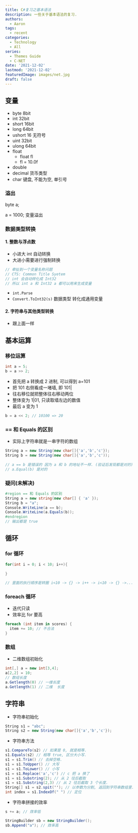 ```yaml
---
title: C#复习之基本语法
description: 一些关于基本语法的复习.
authors:
  - Aaron
tags:
  - recent
categories:
  - Technology
  - All
series:
  - Themes Guide
  - C-NET
date: '2021-12-02'
lastmod: '2021-12-02'
featuredImage: images/net.jpg
draft: false
---
```




## 变量

- byte 8bit
- int 32bit
- short 16bit
- long 64bit
- ushort 16 无符号
- uint 32bit
- ulong 64bit
- float
  - float fl
  - fl = 10.0f
- double
- decimal 货币类型
- char 键盘, 不能为空, 单引号

### 溢出

byte a;

a = 1000; 变量溢出

### 数据类型转换

#### 1. 整数与浮点数

- 小进大 int 自动转换
- 大进小需要进行强制转换

```c#
// 牵扯到一个变量名称问题
// CTS: Common Title Syetem
// int 会自动转化成 Int32
// 所以 int a 和 Int32 a 都可以用来生成变量
```

- `int.Parse`
- `Convert.ToInt32(s)` 数据类型 转化成通用变量

#### 2. 字符串与其他类型转换

- 跟上面一样

## 基本运算

### 移位运算

```c#
int a = 5;
b = a >> 2; 
```

- 首先把 a 转换成 2 进制, 可以得到 a=101
- 把 101 右侧看成一堵墙, 即 101|
- 往右移位就把整体往右移动两位
- 整体变为 1|01, 只读取墙左边的数值
- 最后 a 变为 1

```c#
b = a << 2; // 10100 => 20
```

### == 和 Equals 的区别

- 实际上字符串就是一串字符的数组

```c#
String a = new String(new char[]{'a','b','c'});
String b = new String(new char[]{'a','b','c'));
                                 
// a == b 是错误的 因为 a 和 b 的地址不一样. (验证后发现都是对的)
// a.Equal(b) 是对的

```

### 疑问(未解决)

```c#
#region == 和 Equals 的区别
String a = new string(new char[] { 'a' });
String b = "a";
Console.WriteLine(a == b);
Console.WriteLine(a.Equals(b));
#endregion
// 输出都是 true 
```

## 循环

### for 循环

```c#
for(int i = 0; i < 10; i++){
  
}
  
// 里面的执行顺序是转圈 i<10 -> {} -> i++ -> i<10 -> {} ->... 
```

### foreach 循环

- 迭代只读
- 效率比 for 要高

```c#
foreach (int item in scores) {
  item += 10; // 不合法
}
```

### 数组

- 二维数组初始化

```c#
int[,] a = new int[3,4];
a[2,2] = 10;
// 数组长度
a.Getlength(0) // 一维长度
a.Getlength(1) // 二维  长度
```

## 字符串

- 字符串初始化

```c#
String s1 = "abc";
String s2 = new String(new char[]{'a','b','c'});
```

- 字符串方法

```c#
s1.CompareTo(s2) // 如果是 0, 就是相等.
s1.Equals(s2) // 相等 true, 区分大小写.
s1 = s1.Trim() // 去掉空格.
s1 = s1.ToUpper() // 大写
s1 = s1.ToLower() // 小写
s1 = s1.Replace('a','c') // c 把 a 换了
s1 = s1.Substring(2); // 从 2 往后截取
s1 = s1.Substring(2,3) // 从 2 往后截取 3 个长度.
String[] s1 = s2.spit(''); // 以参数为分割, 返回到字符串数组里.
int index = s1.IndexOf(" ") // 定位
```

- 字符串拼接的效率

```c#
s += a; // 效率低

StringBuilder sb = new StringBuilder();
sb.Append("a"); // 效率高
```










​    

